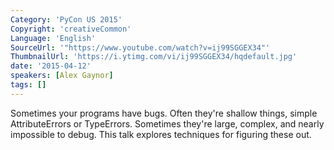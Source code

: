 ```yaml
---
Category: 'PyCon US 2015'
Copyright: 'creativeCommon'
Language: 'English'
SourceUrl: '"https://www.youtube.com/watch?v=ij99SGGEX34"'
ThumbnailUrl: 'https://i.ytimg.com/vi/ij99SGGEX34/hqdefault.jpg'
date: '2015-04-12'
speakers: [Alex Gaynor]
tags: []
---
```

Sometimes your programs have bugs. Often they're shallow things, simple AttributeErrors or TypeErrors. Sometimes they're large, complex, and nearly impossible to debug. This talk explores techniques for figuring these out.

